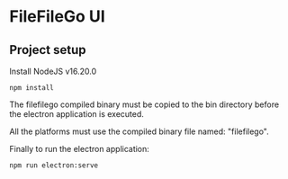 # FileFileGo UI

## Project setup
Install NodeJS v16.20.0

```
npm install
```

The filefilego compiled binary must be copied to the bin directory before the electron application is executed.

All the platforms must use the compiled binary file named: "filefilego".


Finally to run the electron application:

```
npm run electron:serve
```